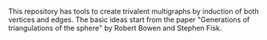 This repository has tools to create trivalent multigraphs by induction of both vertices and edges. The basic ideas start from the paper "Generations of triangulations of the sphere" by Robert Bowen and Stephen Fisk.
